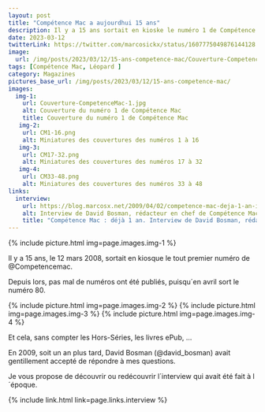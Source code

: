 ```yaml
---
layout: post
title: "Compétence Mac a aujourdhui 15 ans"
description: Il y a 15 ans sortait en kioske le numéro 1 de Compétence Mac
date: 2023-03-12
twitterLink: https://twitter.com/marcosickx/status/1607775049876144128
image:
  url: /img/posts/2023/03/12/15-ans-competence-mac/Couverture-CompetenceMac-1.jpg
tags: [Compétence Mac, Léopard ]
category: Magazines
pictures_base_url: /img/posts/2023/03/12/15-ans-competence-mac/
images:
  img-1: 
    url: Couverture-CompetenceMac-1.jpg
    alt: Couverture du numéro 1 de Compétence Mac
    title: Couverture du numéro 1 de Compétence Mac
   img-2: 
    url: CM1-16.png
    alt: Miniatures des couvertures des numéros 1 à 16
   img-3: 
    url: CM17-32.png
    alt: Miniatures des couvertures des numéros 17 à 32
   img-4: 
    url: CM33-48.png
    alt: Miniatures des couvertures des numéros 33 à 48
links:
  interview:
    url: https://blog.marcosx.net/2009/04/02/competence-mac-deja-1-an-interview-de-david-bosman/
    alt: Interview de David Bosman, rédacteur en chef de Compétence Mac
    title: "Compétence Mac : déjà 1 an. Interview de David Bosman, rédacteur en chef de Compétence Mac"
---
```


{% include picture.html img=page.images.img-1 %}

Il y a 15 ans, le 12 mars 2008, sortait en kiosque le tout premier numéro de @Competencemac.

Depuis lors, pas mal de numéros ont été publiés, puisqu´en avril sort le numéro 80.



{% include picture.html img=page.images.img-2 %}
{% include picture.html img=page.images.img-3 %}
{% include picture.html img=page.images.img-4 %}

Et cela, sans compter les Hors-Séries, les livres ePub, ...

En 2009, soit un an plus tard, David Bosman (@david_bosman) avait gentillement accepté de répondre à mes questions.

Je vous propose de découvrir ou redécouvrir l´interview qui avait été fait à l´époque.

{% include link.html link=page.links.interview %}


